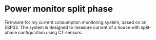 # Power monitor split phase

Firmware for my current consumption monitoring system, based on an ESP32.
The system is designed to measure current of a house with split-phase configuration using CT sensors.
